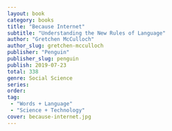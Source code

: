 ```yaml
---
layout: book
category: books
title: "Because Internet"
subtitle: "Understanding the New Rules of Language"
author: "Gretchen McCulloch"
author_slug: gretchen-mcculloch
publisher: "Penguin"
publisher_slug: penguin
publish: 2019-07-23
total: 338
genre: Social Science
series:
order:
tag:
 - "Words + Language"
 - "Science + Technology"
cover: because-internet.jpg
---
```

